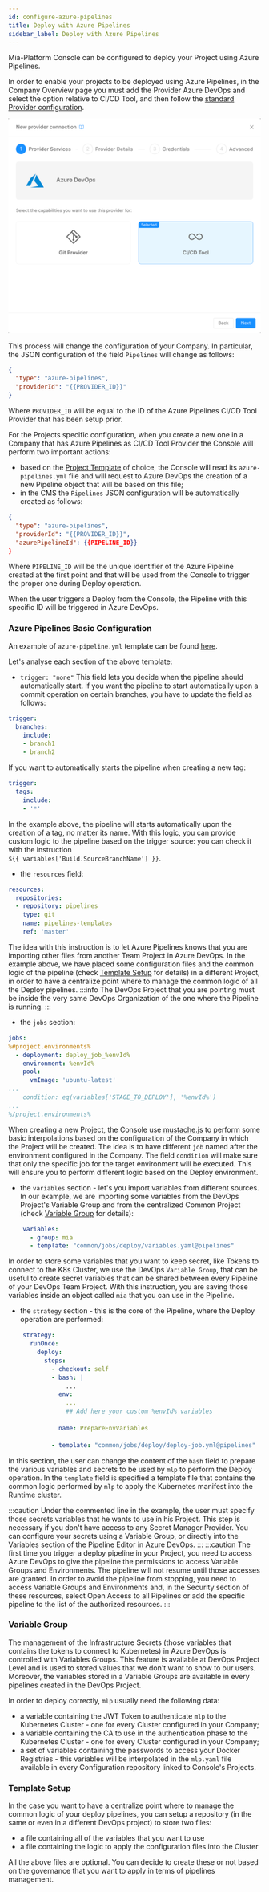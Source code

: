 ```yaml
---
id: configure-azure-pipelines
title: Deploy with Azure Pipelines
sidebar_label: Deploy with Azure Pipelines
---
```


Mia-Platform Console can be configured to deploy your Project using Azure Pipelines.

In order to enable your projects to be deployed using Azure Pipelines, in the Company Overview page you must add the Provider Azure DevOps and select the option relative to CI/CD Tool, and then follow the [standard Provider configuration](/console/company-configuration/providers/configure-provider.mdx).

![Provider](./img/azure-pipelines-provider.png)

This process will change the configuration of your Company. In particular, the JSON configuration of the field `Pipelines` will change as follows:

```json
{
  "type": "azure-pipelines",
  "providerId": "{{PROVIDER_ID}}"
}
```

Where `PROVIDER_ID` will be equal to the ID of the Azure Pipelines CI/CD Tool Provider that has been setup prior.

For the Projects specific configuration, when you create a new one in a Company that has Azure Pipelines as CI/CD Tool Provider the Console will perform two important actions:
- based on the [Project Template](/development_suite/company/project-templates.md) of choice, the Console will read its `azure-pipelines.yml` file and will request to Azure DevOps the creation of a new Pipeline object that will be based on this file;
- in the CMS the `Pipelines` JSON configuration will be automatically created as follows:

```json
{
  "type": "azure-pipelines",
  "providerId": "{{PROVIDER_ID}}",
  "azurePipelineId": {{PIPELINE_ID}}
}
```

Where `PIPELINE_ID` will be the unique identifier of the Azure Pipeline created at the first point and that will be used from the Console to trigger the proper one during Deploy operation.

When the user triggers a Deploy from the Console, the Pipeline with this specific ID will be triggered in Azure DevOps.

### Azure Pipelines Basic Configuration

An example of `azure-pipeline.yml` template can be found [here](/docs_files_to_download/azure-pipelines-template.yml).

Let's analyse each section of the above template:
- `trigger: "none"`
This field lets you decide when the pipeline should automatically start. If you want the pipeline to start automatically upon a commit operation on certain branches, you have to update the field as follows:
```yaml
trigger:
  branches:
    include:
    - branch1
    - branch2
```
If you want to automatically starts the pipeline when creating a new tag:
```yaml
trigger:
  tags:
    include:
    - '*'
```
In the example above, the pipeline will starts automatically upon the creation of a tag, no matter its name.
With this logic, you can provide custom logic to the pipeline based on the trigger source: you can check it with the instruction <br /> `${{ variables['Build.SourceBranchName'] }}`.

- the `resources` field:
```yaml
resources:
  repositories:
  - repository: pipelines
    type: git
    name: pipelines-templates
    ref: 'master'
```
The idea with this instruction is to let Azure Pipelines knows that you are importing other files from another Team Project in Azure DevOps.
In the example above, we have placed some configuration files and the common logic of the pipeline (check [Template Setup](/development_suite/deploy/pipeline-based/configure-azure-pipelines.md#template-setup) for details) in a different Project, in order to have a centralize point where to manage the common logic of all the Deploy pipelines.
:::info
The DevOps Project that you are pointing must be inside the very same DevOps Organization of the one where the Pipeline is running.
:::

- the `jobs` section:
```yaml
jobs:
%#project.environments%
  - deployment: deploy_job_%envId%
    environment: %envId%
    pool:
      vmImage: 'ubuntu-latest'
...
    condition: eq(variables['STAGE_TO_DEPLOY'], '%envId%')
...
%/project.environments%
```
When creating a new Project, the Console use [mustache.js](https://github.com/janl/mustache.js) to perform some basic interpolations based on the configuration of the Company in which the Project will be created.
The idea is to have different `job` named after the environment configured in the Company. The field `condition` will make sure that only the specific job for the target environment will be executed.
This will ensure you to perform different logic based on the Deploy environment.

- the `variables` section - let's you import variables from different sources. In our example, we are importing some variables from the DevOps Project's Variable Group and from the centralized Common Project (check [Variable Group](/development_suite/deploy/pipeline-based/configure-azure-pipelines.md#variable-group) for details):
```yaml
    variables:
      - group: mia
      - template: "common/jobs/deploy/variables.yaml@pipelines"
```
In order to store some variables that you want to keep secret, like Tokens to connect to the K8s Cluster, we use the DevOps `Variable Group`, that can be useful to create secret variables that can be shared between every Pipeline of your DevOps Team Project.
With this instruction, you are saving those variables inside an object called `mia` that you can use in the Pipeline.

- the `strategy` section - this is the core of the Pipeline, where the Deploy operation are performed:
```yaml
    strategy:
      runOnce:
        deploy:
          steps:
            - checkout: self
            - bash: |
                ...
              env:
                ...
                ## Add here your custom %envId% variables

              name: PrepareEnvVariables

            - template: "common/jobs/deploy/deploy-job.yml@pipelines"
```
In this section, the user can change the content of the `bash` field to prepare the various variables and secrets to be used by `mlp` to perform the Deploy operation.
In the `template` field is specified a template file that contains the common logic performed by `mlp` to apply the Kubernetes manifest into the Runtime cluster.

:::caution
Under the commented line in the example, the user must specify those secrets variables that he wants to use in his Project. This step is necessary if you don't have access to any Secret Manager Provider. You can configure your secrets using a Variable Group, or directly into the Variables section of the Pipeline Editor in Azure DevOps.
:::
:::caution
The first time you trigger a deploy pipeline in your Project, you need to access Azure DevOps to give the pipeline the permissions to access Variable Groups and Environments. The pipeline will not resume until those accesses are granted. In order to avoid the pipeline from stopping, you need to access Variable Groups and Environments and, in the Security section of these resources, select Open Access to all Pipelines or add the specific pipeline to the list of the authorized resources.
:::

### Variable Group
The management of the Infrastructure Secrets (those variables that contains the tokens to connect to Kubernetes) in Azure DevOps is controlled with Variables Groups. This feature is available at DevOps Project Level and is used to stored values that we don't want to show to our users. Moreover, the variables stored in a Variable Groups are available in every pipelines created in the DevOps Project. 

In order to deploy correctly, `mlp` usually need the following data:
- a variable containing the JWT Token to authenticate `mlp` to the Kubernetes Cluster - one for every Cluster configured in your Company;
- a variable containing the CA to use in the authentication phase to the Kubernetes Cluster - one for every Cluster configured in your Company;
- a set of variables containing the passwords to access your Docker Registries - this variables will be interpolated in the `mlp.yaml` file available in every Configuration repository linked to Console's Projects.

### Template Setup
In the case you want to have a centralize point where to manage the common logic of your deploy pipelines, you can setup a repository (in the same or even in a different DevOps project) to store two files:
- a file containing all of the variables that you want to use
- a file containing the logic to apply the configuration files into the Cluster

All the above files are optional. You can decide to create these or not based on the governance that you want to apply in terms of pipelines management.
